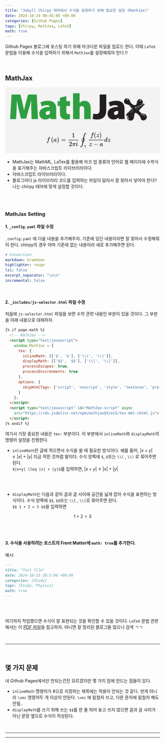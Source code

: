 ```yaml
---
title: "Jekyll Chirpy 테마에서 수식을 표현하기 위해 필요한 설정 (MathJax)"
date: 2024-10-24 00:45:00 +09:00
categories: [Github Pages]
tags: [Chirpy, MathJax, LaTeX]
math: true
---
```




Github Pages 블로그에 포스팅 하기 위해 마크다운 파일을 업로드 한다. 이때 `LaTeX` 문법을 이용해 수식을 입력하기 위해서 `MathJax`를 설정해줘야 한다.!!

<br>

## MathJax

![image.png](/assets/img/2024-10-24-1/1.png)

- MathJax는 MathML, LaTex를 활용해 마크 업 종류의 언어로 웹 페이지에 수학식을 표기해주는 자바스크립트 라이브러리이다.
- 자바스크립트 라이브러리이다.
- 블로그마다 js 라이브러리 코드를 입력하는 파일이 달라서 잘 찾아서 넣어야 한다!! 나는 chirpy 테마에 맞게 설정할 것이다.

<br>

<br>

### MathJax Setting

#### 1. `_config.yaml` 파일 수정

`_config.yaml` 에 다음 내용을 추가해주자. 기존에 있던 내용이라면 잘 찾아서 수정해줘야 한다. chirpy의 경우 아마 기존에 없는 내용이라 새로 추가해주면 된다.

```yaml
# Conversion
markdown: kramdown
highlighter: rouge
lsi: false
excerpt_separator: "\n\n"
incremental: false
```

<br>

#### 2. **`_includes/js-selector.html` 파일 수정**

처음에 `js-selector.html` 파일을 보면 수학 관련 내용인 부분이 있을 것이다. 그 부분을 아래 내용으로 대체하자.

```html
{% if page.math %}
  <!-- MathJax -->
  <script type="text/javascript">
    window.MathJax = {
      tex: {
        inlineMath: [['$', '$'], ['\\(', '\\)']],
        displayMath: [['$$', '$$'], ['\\[', '\\]']],
        processEscapes: true,
        processEnvironments: true
      },
      options: {
        skipHtmlTags: ['script', 'noscript', 'style', 'textarea', 'pre']
      }
    };
  </script>
  <script type="text/javascript" id="MathJax-script" async
    src="https://cdn.jsdelivr.net/npm/mathjax@3/es5/tex-mml-chtml.js">
  </script>
{% endif %}
```

여기서 가장 중요한 내용은 `tex:` 부분이다. 이 부분에서 `inlineMath`와 `displayMath`의 명령어 설정을 진행한다.

- `inlineMath`란 글에 적으면서 수식을 쓸 때 필요한 방식이다. 예를 들어, $|x+y| \leq |x| + |y|$ 지금 적힌 것처럼 말이다. 수식 양쪽에 `$`, `$`또는 `\\(` , `\\)` 로 묶어주면 된다.<br>
`$|x+y| \leq |x| + |y|$`를 입력하면, $|x+y| \leq |x| + |y|$
<br>
<br>

- `displayMath`는 다음과 같이 글과 글 사이에 공간을 넓게 잡아 수식을 표현하는 방식이다. 수식 양쪽에 `$$`, `$$`또는 `\\[` , `\\]`로 묶어주면 된다.<br>
`$$ 1 + 2 = 3 $$`을 입력하면

$$ 1 + 2 = 3 $$

<br>
<br>

#### 3. 수식을 사용하려는 포스트의 Front Matter에 `math: true`를 추가한다.

예시:

```markdown
---
title: "Test file"
date: 2024-10-23 20:5:00 +09:00
categories: [Study]
tags: [Study, Physics]
math: true
---
```

<br>

<br>

여기까지 작업했으면 수식이 잘 표현되는 것을 확인할 수 있을 것이다. `LaTeX` 문법 관련해서는 이 [PDF 파일](https://github.com/ispaik06/ispaik06.github.io/blob/main/assets/other%20files/The%20Comprehensive%20LaTex%20Symbol%20List.pdf)을 참고하자. 아니면 잘 정리된 블로그들 많으니 검색 ㄱㄱ

<br>

---

<br>

## 몇 가지 문제

내 Github Pages에서만 안되는건진 모르겠지만 몇 가지 맘에 안드는 점들이 있다.

- `inlineMath` 명령어가 #으로 지정하는 제목에는 적용이 안되는 것 같다. 딴게 아니라 `\vec` 명령어두 개 이상이 안된다. `\vec`  에 밑첨자 쓰고, 다른 문자에 밑첨자 해도 안됨..
- `displayMath`를 쓰기 위해 쓰는 `$$`를 한 줄 띄어 놓고 쓰지 않으면 글과 글 사이가 아닌 문장 옆으로 수식이 작성된다.

<br>

---

---